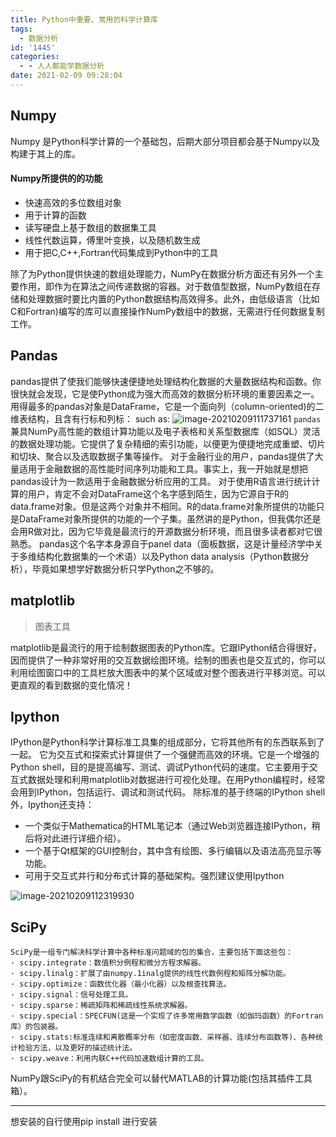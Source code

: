 ```yaml
---
title: Python中重要、常用的科学计算库
tags:
  - 数据分析
id: '1445'
categories:
  - - 人人都能学数据分析
date: 2021-02-09 09:28:04
---
```


## Numpy

Numpy 是Python科学计算的一个基础包，后期大部分项目都会基于Numpy以及构建于其上的库。

#### Numpy所提供的的功能

*   快速高效的多位数组对象
*   用于计算的函数
*   读写硬盘上基于数组的数据集工具
*   线性代数运算，傅里叶变换，以及随机数生成
*   用于把C,C++,Fortran代码集成到Python中的工具

除了为Python提供快速的数组处理能力，NumPy在数据分析方面还有另外一个主要作用，即作为在算法之间传递数据的容器。对于数值型数据，NumPy数组在存储和处理数据时要比内置的Python数据结构高效得多。此外，由低级语言（比如C和Fortran)编写的库可以直接操作NumPy数组中的数据，无需进行任何数据复制工作。

## Pandas

pandas提供了使我们能够快速便捷地处理结构化数据的大量数据结构和函数。你很快就会发现，它是使Python成为强大而高效的数据分析环境的重要因素之一。用得最多的pandas对象是DataFrame，它是一个面向列（column-oriented)的二维表结构，且含有行标和列标： such as: ![image-20210209111737161](https://img-blog.csdnimg.cn/img_convert/04552a211d8363553ab09efe6d9f0e7d.png) `pandas`兼具NumPy高性能的数组计算功能以及电子表格和关系型数据库（如SQL）灵活的数据处理功能。它提供了复杂精细的索引功能，以便更为便捷地完成重塑、切片和切块、聚合以及选取数据子集等操作。 对于金融行业的用户，pandas提供了大量适用于金融数据的高性能时间序列功能和工具。事实上，我一开始就是想把pandas设计为一款适用于金融数据分析应用的工具。 对于使用R语言进行统计计算的用户，肯定不会对DataFrame这个名字感到陌生，因为它源自于R的data.frame对象。但是这两个对象并不相同。R的data.frame对象所提供的功能只是DataFrame对象所提供的功能的一个子集。虽然讲的是Python，但我偶尔还是会用R做对比，因为它毕竟是最流行的开源数据分析环境，而且很多读者都对它很熟悉。 pandas这个名字本身源自于panel data（面板数据，这是计量经济学中关于多维结构化数据集的一个术语）以及Python data analysis（Python数据分析），毕竟如果想学好数据分析只学Python之不够的。

## matplotlib

> 图表工具

matplotlib是最流行的用于绘制数据图表的Python库。它跟IPython结合得很好，因而提供了一种非常好用的交互数据绘图环境。绘制的图表也是交互式的，你可以利用绘图窗口中的工具栏放大图表中的某个区域或对整个图表进行平移浏览。可以更直观的看到数据的变化情况！

## Ipython

IPython是Python科学计算标准工具集的组成部分，它将其他所有的东西联系到了一起。 它为交互式和探索式计算提供了一个强健而高效的环境。它是一个增强的Python shell，目的是提高编写、测试、调试Python代码的速度。它主要用于交互式数据处理和利用matplotlib对数据进行可视化处理。在用Python编程时，经常会用到IPython，包括运行、调试和测试代码。 除标准的基于终端的IPython shell外，Ipython还支持：

*   一个类似于Mathematica的HTML笔记本（通过Web浏览器连接IPython，稍后将对此进行详细介绍）。
*   一个基于Qt框架的GUI控制台，其中含有绘图、多行编辑以及语法高亮显示等功能。
*   可用于交互式并行和分布式计算的基础架构。强烈建议使用Ipython

![image-20210209112319930](https://img-blog.csdnimg.cn/img_convert/0a54d2023881531f1c63252b5871a12c.png)

## SciPy

```
SciPy是一组专门解决科学计算中各种标准问题域的包的集合，主要包括下面这些包：
· scipy.integrate：数值积分例程和微分方程求解器。
· scipy.linalg：扩展了由numpy.1inalg提供的线性代数例程和矩阵分解功能。
· scipy.optimize：函数优化器（最小化器）以及根查找算法。
· scipy.signal：信号处理工具。
· scipy.sparse：稀疏矩阵和稀疏线性系统求解器。
· scipy.special：SPECFUN(这是一个实现了许多常用数学函数（如伽玛函数）的Fortran库）的包装器。
· scipy.stats:标准连续和离散概率分布（如密度函数、采样器、连续分布函数等)、各种统计检验方法，以及更好的描述统计法。
· scipy.weave：利用内联C++代码加速数组计算的工具。
```

NumPy跟SciPy的有机结合完全可以替代MATLAB的计算功能(包括其插件工具箱）。

* * *

想安装的自行使用pip install 进行安装